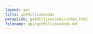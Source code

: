 ```yaml
---
layout: api
title: getMilliseconds
permalink: getMilliseconds/index.html
filename: api/getMilliseconds.md
---
```

